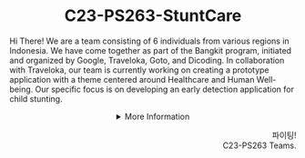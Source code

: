 <h1 align="center"> C23-PS263-StuntCare </h1>

Hi There! We are a team consisting of 6 individuals from various regions in Indonesia. We have come together as part of the Bangkit program, initiated and organized by Google, Traveloka, Goto, and Dicoding. In collaboration with Traveloka, our team is currently working on creating a prototype application with a theme centered around Healthcare and Human Well-being. Our specific focus is on developing an early detection application for child stunting.

<details>
   <summary align="center">More Information</summary>

<h2 align="center">StuntCare</h2>
<p align="center"><img src="https://github.com/C23-PS263-STUNT-CARE/design-app/assets/103315957/9520186b-d9c0-46ae-94de-3cb2889bc499" width="200px"></p>

Our stunting detection system is designed to provide early intervention and support for children at risk. By analyzing the seven key features, we can assess a child's growth patterns and compare them against established standards. This enables us to identify potential cases of stunting and take proactive measures to address them.

<p align="center">
   Download Now!
   <br>
   <a href="https://github.com/C23-PS263-STUNT-CARE/StuntCareApp-Jetpack-Compose/raw/master/release/download/v1.0.0/StuntCare.apk"><img src="https://github.com/C23-PS263-STUNT-CARE/.github/assets/103315957/c8290c11-f83e-4e78-b367-97b4bceb1724" width="40px"/></a>
</p>




## Our Teams
Our team operates with three divisions for efficient collaboration:
The Machine Learning Division gathers real-time data on birth weight, birth length, body weight, body length, age, sex, and exclusive breastfeeding status and develops algorithms to optimize hotel ranking based on stunting detection, while the Mobile Development Division creates a user-friendly application interface for displaying the hotel ranking prototypes. These divisions work together, facilitated by the Cloud Computing Division, which provides data connectivity and infrastructure support. The goal is to enhance early detection of stunting in children and provide accurate hotel recommendations, ensuring their health and well-being.
   
### Machine Learning Division
   
| Bangkit ID | Name | Social Media |
|:----------:|:----:|--------------|
|M230DSX3446|Muhtarom Ahkam Maulana|[LinkedIn](https://www.linkedin.com/in/muhtaromahkam/) |
|M150DSY2152|Salma Atsila Shabiyya|[LinkedIn](https://www.linkedin.com/in/madotfx/) |

### Cloud Computing Division
| Bangkit ID | Name | Social Media |
|:----------:|:----:|--------------|
|C150DKX4320|Mohamad Nasihin Ngibad|[LinkedIn](https://www.linkedin.com/in/mohamad-nasihin-ngibad-b18479172/) |
|C331DSX4840|Mochammad Nur 'Afifudin|[LinkedIn](https://www.linkedin.com/in/mochammad-nur-afifudin-2b033617a/)  |

### Mobile Development Division
| Bangkit ID | Name | Social Media |
|:----------:|:----:|--------------|
|A331DSX1046|Febi Arifin|[LinkedIn](https://www.linkedin.com/in/febiarifin/) |
|A266DSX1042|Firmansyah Diana|[LinkedIn](https://www.linkedin.com/in/firmansyah-diana-24056b1bb/) |

## Repository
Here are the repositories associated with our project:
### Cloud Computing
1. [stuntcare-backend](https://github.com/C23-PS263-STUNT-CARE/stuntcare-backend).

### Machine Learning
1. [Machine Learning](https://github.com/C23-PS263-STUNT-CARE/Machine-Learning).
   
### Mobile Development
1. [stuntcare-app-jetpack-compose](https://github.com/C23-PS263-STUNT-CARE/StuntCareApp-Jetpack-Compose).

</details>

<p align="right"> 파이팅! <br> C23-PS263 Teams. </p>
